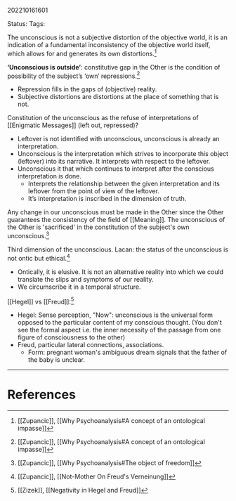 202210161601

Status: 
Tags: 

The unconscious is not a subjective distortion of the objective world, it is an indication of a fundamental inconsistency of the objective world itself, which allows for and generates its own distortions.[^1]

**‘Unconscious is outside’**: constitutive gap in the Other is the condition of possibility of the subject’s ‘own’ repressions.[^1]
- Repression fills in the gaps of (objective) reality.
- Subjective distortions are distortions at the place of something that is not.

Constitution of the unconscious as the refuse of interpretations of [[Enigmatic Messages]] (left out, repressed)?
* Leftover is not identified with unconscious, unconscious is already an interpretation.
* Unconscious is the interpretation which strives to incorporate this object (leftover) into its narrative. It interprets with respect to the leftover.
* Unconscious it that which continues to interpret after the conscious interpretation is done.
	* Interprets the relationship between the given interpretation and its leftover from the point of view of the leftover.
	* It’s interpretation is inscribed in the dimension of truth.

Any change in our unconscious must be made in the Other since the Other guarantees the consistency of the field of [[Meaning]].
The unconscious of the Other is 'sacrificed' in the constitution of the subject's own unconscious.[^2]

Third dimension of the unconscious. Lacan: the status of the unconscious is not ontic but ethical.[^3]
- Ontically, it is elusive. It is not an alternative reality into which we could translate the slips and symptoms of our reality.
- We circumscribe it in a temporal structure.

[[Hegel]] vs [[Freud]]:[^4]
- Hegel: Sense perception, "Now": unconscious is the universal form opposed to the particular content of my conscious thought. (You don't see the formal aspect i.e. the inner necessity of the passage from one figure of consciousness to the other)
- Freud, particular lateral connections, associations.
	- Form: pregnant woman's ambiguous dream signals that the father of the baby is unclear.

---
# References

[^1]: [[Zupancic]], [[Why Psychoanalysis#A concept of an ontological impasse]]
[^2]: [[Zupancic]], [[Why Psychoanalysis#The object of freedom]]
[^3]: [[Zupancic]], [[Not-Mother On Freud's Verneinung]]
[^4]: [[Zizek]], [[Negativity in Hegel and Freud]]